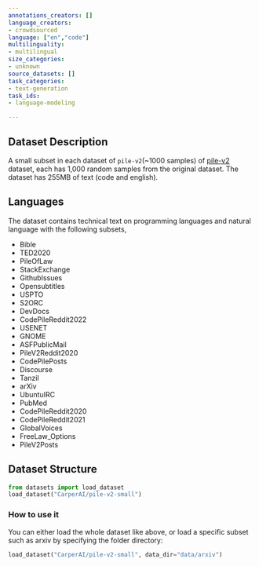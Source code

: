 ```yaml
---
annotations_creators: []
language_creators:
- crowdsourced
language: ["en","code"]
multilinguality:
- multilingual
size_categories:
- unknown
source_datasets: []
task_categories:
- text-generation
task_ids:
- language-modeling

---
```


## Dataset Description

A small subset in each dataset of `pile-v2`(~1000 samples) of [pile-v2]() dataset, each has 1,000 random samples from the original dataset. The dataset has 255MB of text (code and english).


## Languages
The dataset contains technical text on programming languages and natural language with the following subsets,
- Bible 
- TED2020
- PileOfLaw
- StackExchange
- GithubIssues
- Opensubtitles
- USPTO
- S2ORC
- DevDocs
- CodePileReddit2022
- USENET
- GNOME
- ASFPublicMail
- PileV2Reddit2020
- CodePilePosts
- Discourse
- Tanzil
- arXiv
- UbuntuIRC
- PubMed
- CodePileReddit2020
- CodePileReddit2021
- GlobalVoices
- FreeLaw_Options
- PileV2Posts

## Dataset Structure

```python
from datasets import load_dataset
load_dataset("CarperAI/pile-v2-small")
```
### How to use it
You can either load the whole dataset like above, or load a specific subset such as arxiv by specifying the folder directory:
```python
load_dataset("CarperAI/pile-v2-small", data_dir="data/arxiv")
```

